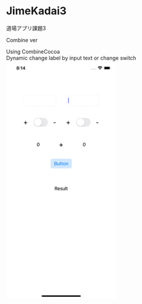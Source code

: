 # JimeKadai3
道場アプリ課題3

Combine ver

Using CombineCocoa\
Dynamic change label by input text or change switch
![](https://github.com/haji44/JimeKadai3/blob/main/Simulator%20Screen%20Recording%20-%20iPhone%2012%20-%202022-03-16%20at%2020.14.26.gif)


